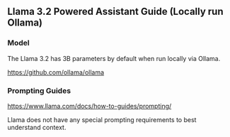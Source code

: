 ## Llama 3.2 Powered Assistant Guide (Locally run Ollama)

### Model
The Llama 3.2 has 3B parameters by default when run locally via Ollama.

https://github.com/ollama/ollama


### Prompting Guides
https://www.llama.com/docs/how-to-guides/prompting/

Llama does not have any special prompting requirements to best understand context.
